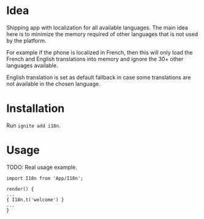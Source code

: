 # Idea

Shipping app with localization for all available languages. The main idea here is to minimize the memory required of other languages that is not used by the platform.

For example if the phone is localized in French, then this will only load the French and English translations into memory and ignore the 30+ other languages available.

English translation is set as default fallback in case some translations are not available in the chosen language.

# Installation

Run `ignite add i18n`.

# Usage

TODO: Real usage example.

    import I18n from 'App/I18n';

    render() {
    ...
    { I18n.t('welcome') }
    ...
    }

